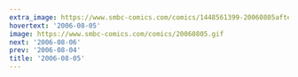 ```yaml
---
extra_image: https://www.smbc-comics.com/comics/1448561399-20060805after.png
hovertext: '2006-08-05'
image: https://www.smbc-comics.com/comics/20060805.gif
next: '2006-08-06'
prev: '2006-08-04'
title: '2006-08-05'
---
```

